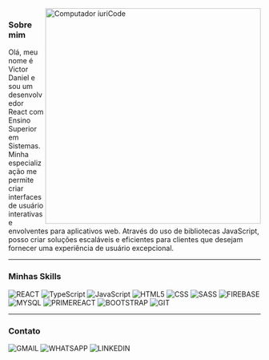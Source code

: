 <img src="https://raw.githubusercontent.com/MicaelliMedeiros/micaellimedeiros/master/image/computer-illustration.png" min-width="400px" max-width="400px" width="430px" align="right" alt="Computador iuriCode">

<h3>Sobre mim </h3>

<p align="left"> 
Olá, meu nome é Victor Daniel e sou um desenvolvedor React com Ensino Superior em Sistemas. Minha especialização me permite criar interfaces de usuário interativas e envolventes para aplicativos web. Através do uso de bibliotecas JavaScript, posso criar soluções escaláveis e eficientes para clientes que desejam fornecer uma experiência de usuário excepcional.
</p>

----

<h3>Minhas Skills </h3>

![REACT](https://img.shields.io/badge/React-20232A?style=for-the-badge&logo=react&logoColor=61DAFB)
![TypeScript](https://img.shields.io/badge/TypeScript-007ACC?style=for-the-badge&logo=typescript&logoColor=white)
![JavaScript](https://img.shields.io/badge/JavaScript-F7DF1E?style=for-the-badge&logo=javascript&logoColor=black)
![HTML5](https://img.shields.io/badge/HTML5-E34F26?style=for-the-badge&logo=html5&logoColor=white)
![CSS](https://img.shields.io/badge/CSS-239120?&style=for-the-badge&logo=css3&logoColor=white)
![SASS](https://img.shields.io/badge/Sass-CC6699?style=for-the-badge&logo=sass&logoColor=white)
![FIREBASE](https://img.shields.io/badge/Firebase-F29D0C?style=for-the-badge&logo=firebase&logoColor=white)
![MYSQL](https://img.shields.io/badge/MySQL-00000F?style=for-the-badge&logo=mysql&logoColor=white)
![PRIMEREACT](https://img.shields.io/badge/PrimeReact-03c4e8?style=for-the-badge&logo=react&logoColor=white)
![BOOTSTRAP](https://img.shields.io/badge/Bootstrap-563D7C?style=for-the-badge&logo=bootstrap&logoColor=white)
![GIT](https://img.shields.io/badge/Git-E34F26?style=for-the-badge&logo=git&logoColor=white)
   
---

<h3>Contato </h3>

![GMAIL](https://img.shields.io/badge/Gmail-D14836?style=for-the-badge&logo=gmail&logoColor=white)
![WHATSAPP](https://img.shields.io/badge/WhatsApp-25D366?style=for-the-badge&logo=whatsapp&logoColor=white)
![LINKEDIN](https://img.shields.io/badge/LinkedIn-0077B5?style=for-the-badge&logo=linkedin&logoColor=white)
